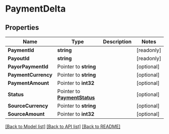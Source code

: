 # PaymentDelta

## Properties

Name | Type | Description | Notes
------------ | ------------- | ------------- | -------------
**PaymentId** | **string** |  | [readonly] 
**PayoutId** | **string** |  | [readonly] 
**PayorPaymentId** | Pointer to **string** |  | [optional] 
**PaymentCurrency** | Pointer to **string** |  | [optional] 
**PaymentAmount** | Pointer to **int32** |  | [optional] 
**Status** | Pointer to [**PaymentStatus**](PaymentStatus.md) |  | [optional] 
**SourceCurrency** | Pointer to **string** |  | [optional] 
**SourceAmount** | Pointer to **int32** |  | [optional] 

[[Back to Model list]](../README.md#documentation-for-models) [[Back to API list]](../README.md#documentation-for-api-endpoints) [[Back to README]](../README.md)


